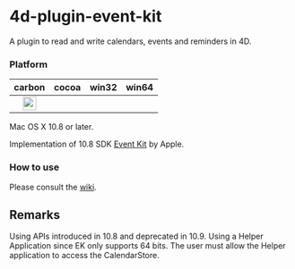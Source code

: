 4d-plugin-event-kit
===================

A plugin to read and write calendars, events and reminders in 4D.

### Platform

| carbon | cocoa | win32 | win64 |
|:------:|:-----:|:---------:|:---------:|
|<img src="https://cloud.githubusercontent.com/assets/1725068/22371562/1b091f0a-e4db-11e6-8458-8653954a7cce.png" width="24" height="24" />||||

Mac OS X 10.8 or later.

Implementation of 10.8 SDK [Event Kit](https://developer.apple.com/library/ios/documentation/EventKit/Reference/EventKitFrameworkRef/_index.html) by Apple.

### How to use

Please consult the [wiki](https://github.com/miyako/4d-plugin-event-kit/wiki).

## Remarks

Using APIs introduced in 10.8 and deprecated in 10.9.
Using a Helper Application since EK only supports 64 bits.
The user must allow the Helper application to access the CalendarStore.
